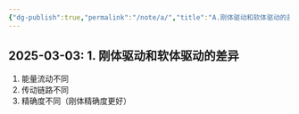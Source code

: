 ```yaml
---
{"dg-publish":true,"permalink":"/note/a/","title":"A.刚体驱动和软体驱动的差异"}
---
```


2025-03-03: 1. 刚体驱动和软体驱动的差异
---
1. 能量流动不同
2. 传动链路不同
3. 精确度不同（刚体精确度更好）